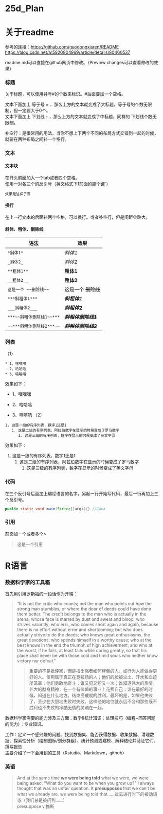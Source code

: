 # 25d_Plan

关于readme
===
参考的连接：https://github.com/guodongxiaren/README  
https://blog.csdn.net/a15920804969/article/details/80460537

readme.md可以直接在github网页中修改。（Preview changes可以查看修改的效果）

### 标题
关于标题，可以使用井号#的个数来标识。#后面要加一个空格。

文本下面加上 等于号 = ，那么上方的文本就变成了大标题。等于号的个数无限制，但一定要大于0个。  
文本下面加上 下划线 - ，那么上方的文本就变成了中标题，同样的 下划线个数无限制。

补空行：是很常用的用法，当你不想上下两个不同的布局方式交错到一起的时候，就要在两种布局之间补一个空行。

### 文本

#### 文本块

在开头前面加入一个tab或者四个空格。  
使用一对各三个的反引号（英文格式下1前面的那个键\`）

    效果是这样子滴

#### 换行
在上一行文本的后面补两个空格，可以换行。或者补空行，但是间距会略大。
#### 斜体、粗体、删除线

|语法|效果|
|----|-----|
|`*斜体1*`|*斜体1*|
|`_斜体2_`| _斜体2_|
|`**粗体1**`|**粗体1**|
|`__粗体2__`|__粗体2__|
|`这是一个 ~~删除线~~`|这是一个 ~~删除线~~|
|`***斜粗体1***`|***斜粗体1***|
|`___斜粗体2___`|___斜粗体2___|
|`***~~斜粗体删除线1~~***`|***~~斜粗体删除线1~~***|
|`~~***斜粗体删除线2***~~`|~~***斜粗体删除线2***~~|

### 列表
（1）
```
* 1、嘿嘿嘿
- 2、哈哈哈
* 3、嘻嘻嘻
```
效果如下：
* 1、嘿嘿嘿
- 2、哈哈哈
* 3、嘻嘻嘻
（2）
```
1. 这是一级的有序列表，数字1还是1
   1. 这是二级的有序列表，阿拉伯数字在显示的时候变成了罗马数字
      1. 这是三级的有序列表，数字在显示的时候变成了英文字母
```
效果如下：
1. 这是一级的有序列表，数字1还是1
   1. 这是二级的有序列表，阿拉伯数字在显示的时候变成了罗马数字
      1. 这是三级的有序列表，数字在显示的时候变成了英文字母

### 代码

在三个反引号后面加上编程语言的名字，另起一行开始写代码，最后一行再加上三个反引号。
```Java
public static void main(String[]args){} //Java
```
### 引用
前面加一个或者多个>
> 这是一个引用

R语言
===
### 数据科学家的工具箱
首先用引用罗斯福的一段话作为开端：
> “It is not the critic who counts; not the man who points out how the strong man stumbles, or where the doer of deeds could have done them better. The credit belongs to the man who is actually in the arena, whose face is marred by dust and sweat and blood; who strives valiantly; who errs, who comes short again and again, because there is no effort without error and shortcoming; but who does actually strive to do the deeds; who knows great enthusiasms, the great devotions; who spends himself in a worthy cause; who at the best knows in the end the triumph of high achievement, and who at the worst, if he fails, at least fails while daring greatly, so that his place shall never be with those cold and timid souls who neither know victory nor defeat.”
>> 重要的不是批评家，而是指出强者如何绊倒的人，或行为人能做得更好的人。信用属于真正在竞技场的人；他们的脸被尘土、汗水和血迹所笼罩；他们勇敢地奋斗；谁又犯又短又一次；谁知道伟大的热情，伟大的献身精神，在一个有价值的事业上花费自己；谁在最好的时候，知道在什么地方。结束高成就的胜利，最坏的是，如果他失败了，至少在大胆地失败时失败，这样他的地位就永远不会和那些既不胜利也不失败的冷酷无情的灵魂在一起。

数据科学家需要的能力涉及三方面：数学&统计知识；处理技巧（编程+回答问题的能力）；专业知识。  

工作：定义一个感兴趣的问题、找到数据集、能否获得数据、收集数据、清理数据、探索性分析（绘制图标/划分群组）、统计预测或建模、解释结论并验证它们、撰写报告  
主要介绍了一下会用到的工具（Rstudio，Markdown，github）

### 英语
>And at the same time **we were being told** what we were, we were being asked, "What do you want to be when you grow up?" I always thought that was an unfair queation. It **presupposes** that we can't be what we already are.
we were being told that……过去进行时下的被动语态（我们总是被问到……）  
presuppose v.推断
